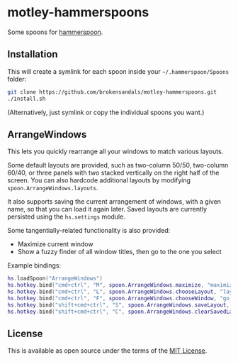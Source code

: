 # motley-hammerspoons

Some spoons for [hammerspoon](https://www.hammerspoon.org).

## Installation

This will create a symlink for each spoon inside your `~/.hammerspoon/Spoons` folder:

```bash
git clone https://github.com/brokensandals/motley-hammerspoons.git
./install.sh
```

(Alternatively, just symlink or copy the individual spoons you want.)

## ArrangeWindows

This lets you quickly rearrange all your windows to match various layouts.

Some default layouts are provided, such as two-column 50/50, two-column 60/40, or three panels with two stacked vertically on the right half of the screen.
You can also hardcode additional layouts by modifying `spoon.ArrangeWindows.layouts`.

It also supports saving the current arrangement of windows, with a given name, so that you can load it again later.
Saved layouts are currently persisted using the `hs.settings` module.

Some tangentially-related functionality is also provided:

- Maximize current window
- Show a fuzzy finder of all window titles, then go to the one you select

Example bindings:

```lua
hs.loadSpoon("ArrangeWindows")
hs.hotkey.bind("cmd+ctrl", "M", spoon.ArrangeWindows.maximize, "maximize current window")
hs.hotkey.bind("cmd+ctrl", "L", spoon.ArrangeWindows.chooseLayout, "layout windows")
hs.hotkey.bind("cmd+ctrl", "F", spoon.ArrangeWindows.chooseWindow, "go to window")
hs.hotkey.bind("shift+cmd+ctrl", "S", spoon.ArrangeWindows.saveLayout, "save layout")
hs.hotkey.bind("shift+cmd+ctrl", "C", spoon.ArrangeWindows.clearSavedLayouts, "clear saved layouts")
```

## License

This is available as open source under the terms of the [MIT License](https://opensource.org/licenses/MIT).
